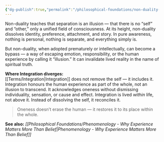 ```yaml
---
{"dg-publish":true,"permalink":"/philosophical-foundations/non-duality-vs-integration/"}
---
```



Non-duality teaches that separation is an illusion — that there is no “self” and “other,” only a unified field of consciousness. At its height, non-duality dissolves identity, preference, attachment, and story. In pure awareness, nothing is personal, nothing is separate, and everything simply is.

But non-duality, when adopted prematurely or intellectually, can become a bypass — a way of escaping emotion, responsibility, or the human experience by calling it “illusion.” It can invalidate lived reality in the name of spiritual truth.

**Where Integration diverges:**  
[[Terms/Integration\|Integration]] does not remove the self — it includes it. Integration honours the human experience as part of the whole, not an illusion to transcend. It acknowledges oneness without dismissing individuality, sensation, or cause and effect. Integration is lived _within_ life, not above it. Instead of dissolving the self, it reconciles it.

> Oneness doesn’t erase the human — it restores it to its place within the whole.

**See also:** _[[Philosophical Foundations/Phenomenology - Why Experience Matters More Than Belief\|Phenomenology - Why Experience Matters More Than Belief]]_